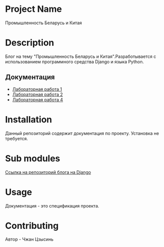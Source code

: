 # Project Name

Промышленность Беларусь и Китая

# Description

Блог на тему "Промышленность Беларусь и Китая".Разработывается с использованием
программного средства Django и языка Python.

## Документация

* [Лабораторная работа 1](https://docs.google.com/document/d/1Tgzn55QkJ4B9Z_pgLJY1-GLjokK-CfAMa3ybcVt4xlg/edit)
* [Лабораторная работа 2](https://docs.google.com/document/d/11awyavvYsKCx6bnYtMJYiZSQ0W6SIr0ZLp9HVbDlHxk/edit?tab=t.0)
* [Лабораторная работа 4](https://docs.google.com/document/d/1HJqB3D5jLNcfSCAKEP4yRHVejgcVSM0iQQEpBvOJ1R0/edit?addon_store&tab=t.0)

# Installation

Данный репозиторий содержит документация по проекту. Установка не требуется.

# Sub modules

[Ссылка на репозиторий блога на Django](https://github.com/fpmi-hci-2024/project14-web-Zhang020101)

# Usage

Документация - это спецификация проекта.

# Contributing

Автор - Чжан Цзысинь
